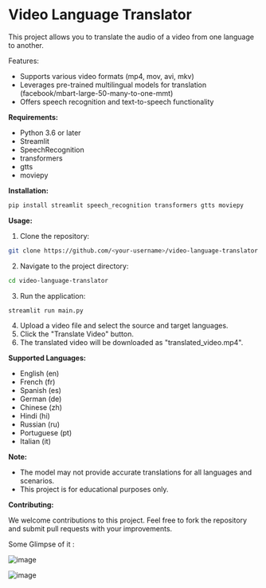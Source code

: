 # Video Language Translator

This project allows you to translate the audio of a video from one language to another. 

Features:

* Supports various video formats (mp4, mov, avi, mkv)
* Leverages pre-trained multilingual models for translation (facebook/mbart-large-50-many-to-one-mmt)
* Offers speech recognition and text-to-speech functionality

**Requirements:**

* Python 3.6 or later
* Streamlit
* SpeechRecognition
* transformers
* gtts
* moviepy

**Installation:**

```bash
pip install streamlit speech_recognition transformers gtts moviepy
```

**Usage:**

1. Clone the repository:

```bash
git clone https://github.com/<your-username>/video-language-translator.git
```

2. Navigate to the project directory:

```bash
cd video-language-translator
```

3. Run the application:

```bash
streamlit run main.py
```

4. Upload a video file and select the source and target languages.
5. Click the "Translate Video" button.
6. The translated video will be downloaded as "translated_video.mp4".

**Supported Languages:**

* English (en)
* French (fr)
* Spanish (es)
* German (de)
* Chinese (zh)
* Hindi (hi)
* Russian (ru)
* Portuguese (pt)
* Italian (it)

**Note:**
* The model may not provide accurate translations for all languages and scenarios.
* This project is for educational purposes only.

**Contributing:**

We welcome contributions to this project. Feel free to fork the repository and submit pull requests with your improvements.

Some Glimpse of it :

![image](https://github.com/ankita-65825/Video-Language-Translator/assets/91601431/66acf744-9e07-4820-ad7c-87ed6090edf5)

![image](https://github.com/ankita-65825/Video-Language-Translator/assets/91601431/3a3bf589-c720-4f74-bdc6-8cc67af843e1)



